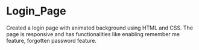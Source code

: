 # Login_Page
Created a login page with animated background using HTML and CSS.
The page is responsive and has functionalities like enabling remember me feature, forgotten password feature.
